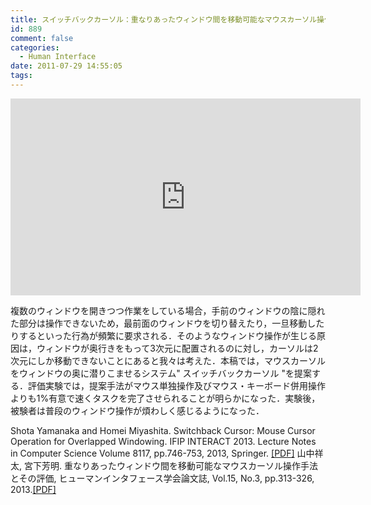 ```yaml
---
title: スイッチバックカーソル：重なりあったウィンドウ間を移動可能なマウスカーソル操作手法
id: 889
comment: false
categories:
  - Human Interface
date: 2011-07-29 14:55:05
tags:
---
```



<iframe width="560" height="315" src="https://www.youtube.com/embed/9oLGV0jB8m4" frameborder="0" allowfullscreen></iframe>



複数のウィンドウを開きつつ作業をしている場合，手前のウィンドウの陰に隠れた部分は操作できないため，最前面のウィンドウを切り替えたり，一旦移動したりするといった行­為が頻繁に要求される．そのようなウィンドウ操作が生じる原因は，ウィンドウが奥行きをもって3次元に配置されるのに対し，カーソルは2次元にしか移動できないことにあると我々は考えた．本稿では，マウスカーソルをウィンドウの奥に潜りこませるシステム" スイッチバックカーソル "を提案する．評価実験では，提案手法がマウス単独操作及びマウス・キーボード併用操作よりも1%有意で速くタスクを完了させられることが明らかになった．実験後，被験者は普段のウィンドウ操作が煩わしく感じるようになった．

Shota Yamanaka and Homei Miyashita. Switchback Cursor: Mouse Cursor Operation for Overlapped Windowing. IFIP INTERACT 2013\. Lecture Notes in Computer Science Volume 8117, pp.746-753, 2013, Springer. [[PDF]](/wp-content/uploads/2015/04/SwitchbackCursor_INTERACT2013.pdf)
山中祥太, 宮下芳明. 重なりあったウィンドウ間を移動可能なマウスカーソル操作手法とその評価, ヒューマンインタフェース学会論文誌, Vol.15, No.3, pp.313-326, 2013.[[PDF]](/wp-content/uploads/2015/04/%E9%87%8D%E3%81%AA%E3%82%8A%E3%81%82%E3%81%A3%E3%81%9F%E3%82%A6%E3%82%A3%E3%83%B3%E3%83%89%E3%82%A6%E9%96%93%E3%82%92%E7%A7%BB%E5%8B%95%E5%8F%AF%E8%83%BD%E3%81%AA%E3%83%9E%E3%82%A6%E3%82%B9%E3%82%AB%E3%83%BC%E3%82%BD%E3%83%AB%E6%93%8D%E4%BD%9C%E6%89%8B%E6%B3%95%E3%81%A8%E3%81%9D%E3%81%AE%E8%A9%95%E4%BE%A1_%E3%83%97%E3%83%AC%E3%83%97%E3%83%AA%E3%83%B3%E3%83%88.pdf)
